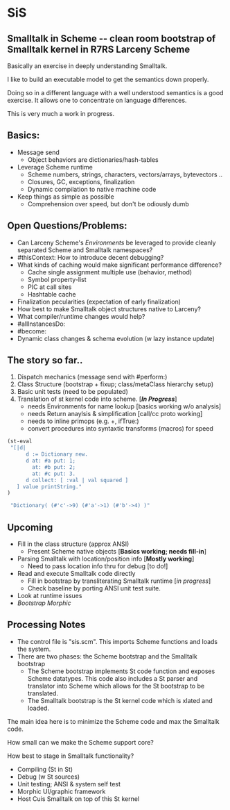 # SiS

## Smalltalk in Scheme -- clean room bootstrap of Smalltalk kernel in R7RS Larceny Scheme

Basically an exercise in deeply understanding Smalltalk.

I like to build an executable model to get the semantics down properly.

Doing so in a different language with a well understood semantics is a good exercise.  It allows one to concentrate on language differences.

This is very much a work in progress.

## Basics:
  - Message send 
    - Object behaviors are dictionaries/hash-tables
  - Leverage Scheme runtime
    - Scheme numbers, strings, characters, vectors/arrays, bytevectors ..
    - Closures, GC, exceptions, finalization
    - Dynamic compilation to native machine code
  - Keep things as simple as possible
    - Comprehension over speed, but don't be odiously dumb

## Open Questions/Problems:
  - Can Larceny Scheme's *Environments* be leveraged to provide cleanly separated Scheme and Smalltalk namespaces?
  - #thisContext: How to introduce decent debugging?
  - What kinds of caching would make significant performance difference?
      + Cache single assignment multiple use (behavior, method)
      - Symbol property-list
      - PIC at call sites
      - Hashtable cache
  - Finalization pecularities (expectation of early finalization)
  - How best to make Smalltalk object structures native to Larceny?
  - What compiler/runtime changes would help?
  - #allInstancesDo:
  - #become:
  - Dynamic class changes & schema evolution (w lazy instance update)

## The story so far..
  1. Dispatch mechanics (message send with #perform:)
  2. Class Structure (bootstrap + fixup; class/metaClass hierarchy setup)
  3. Basic unit tests (need to be populated)
  4. Translation of st kernel code into scheme. [***In Progress***]
     + needs Environments for name lookup [basics working w/o analysis]
     + needs Return anaylsis & simplification [call/cc proto working]
     + needs to inline primops (e.g. +, ifTrue:)
     + convert procedures into syntaxtic transforms (macros) for speed

````Scheme
(st-eval 
 "[|d| 
      d := Dictionary new. 
      d at: #a put: 1;
        at: #b put: 2;
        at: #c put: 3. 
      d collect: [ :val | val squared ]
   ] value printString."
)

 "Dictionary( (#'c'->9) (#'a'->1) (#'b'->4) )"
````

## Upcoming
  - Fill in the class structure (approx ANSI)
    + Present Scheme native objects [**Basics working; needs fill-in**]
  - Parsing Smalltalk with location/position info [**Mostly working**]
    + Need to pass location info thru for debug [to do!]
  - Read and execute Smalltalk code directly
    + Fill in bootstrap by transliterating Smalltalk runtime [*in progress*]
    + Check baseline by porting ANSI unit test suite.
  - Look at runtime issues
  - _Bootstrap Morphic_
    
## Processing Notes
  - The control file is "sis.scm".  This imports Scheme functions and loads the system.
  - There are two phases: the Scheme bootstrap and the Smalltalk bootstrap
    + The Scheme bootstrap implements St code function and exposes Scheme datatypes.
    This code also includes a St parser and translator into Scheme which allows for the St bootstrap to be translated.
    + The Smalltalk bootstrap is the St kernel code which is xlated and loaded. 

The main idea here is to minimize the Scheme code and max the Smalltalk code.

How small can we make the Scheme support core?

How best to stage in Smalltalk functionality?
  - Compiling (St in St)
  - Debug (w St sources)
  - Unit testing; ANSI & system self test
  - Morphic UI/graphic framework
  - Host Cuis Smalltalk on top of this St kernel
